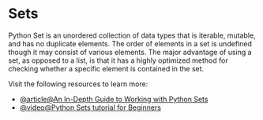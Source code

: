 # Sets

Python Set is an unordered collection of data types that is iterable, mutable, and has no duplicate elements. The order of elements in a set is undefined though it may consist of various elements. The major advantage of using a set, as opposed to a list, is that it has a highly optimized method for checking whether a specific element is contained in the set.

Visit the following resources to learn more:

- [@article@An In-Depth Guide to Working with Python Sets](https://learnpython.com/blog/python-sets/)
- [@video@Python Sets tutorial for Beginners](https://www.youtube.com/watch?v=t9j8lCUGZXo)